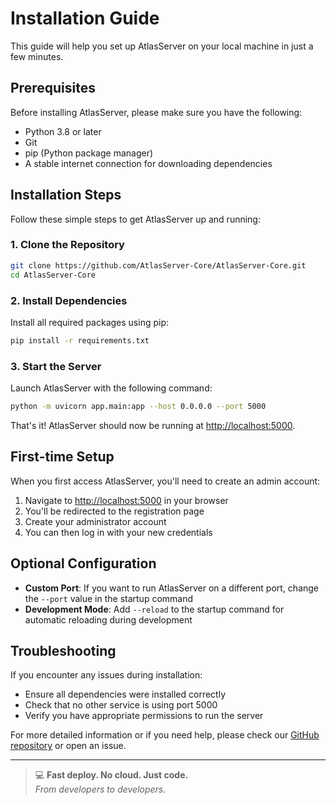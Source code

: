# Installation Guide

This guide will help you set up AtlasServer on your local machine in just a few minutes.

## Prerequisites

Before installing AtlasServer, please make sure you have the following:

- Python 3.8 or later
- Git
- pip (Python package manager)
- A stable internet connection for downloading dependencies

## Installation Steps

Follow these simple steps to get AtlasServer up and running:

### 1. Clone the Repository

```bash
git clone https://github.com/AtlasServer-Core/AtlasServer-Core.git
cd AtlasServer-Core
```

### 2. Install Dependencies

Install all required packages using pip:

```bash
pip install -r requirements.txt
```

### 3. Start the Server

Launch AtlasServer with the following command:

```bash
python -m uvicorn app.main:app --host 0.0.0.0 --port 5000
```

That's it! AtlasServer should now be running at [http://localhost:5000](http://localhost:5000).

## First-time Setup

When you first access AtlasServer, you'll need to create an admin account:

1. Navigate to [http://localhost:5000](http://localhost:5000) in your browser
2. You'll be redirected to the registration page
3. Create your administrator account
4. You can then log in with your new credentials

## Optional Configuration

- **Custom Port**: If you want to run AtlasServer on a different port, change the `--port` value in the startup command
- **Development Mode**: Add `--reload` to the startup command for automatic reloading during development

## Troubleshooting

If you encounter any issues during installation:

- Ensure all dependencies were installed correctly
- Check that no other service is using port 5000
- Verify you have appropriate permissions to run the server

For more detailed information or if you need help, please check our [GitHub repository](https://github.com/AtlasServer-Core/AtlasServer-Core) or open an issue.

---

> 💻 **Fast deploy. No cloud. Just code.**  
> *From developers to developers.*
